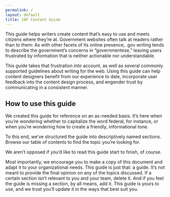 ```yaml
---
permalink: /
layout: default
title: 18F Content Guide
---
```

This guide helps writers create content that’s easy to use and meets citizens where they’re at. Government websites often talk at readers rather than to them: As with other facets of its online presence, .gov writing tends to describe the government’s concerns in “governmentese,” leaving users frustrated by information that is neither actionable nor understandable.

This guide takes that frustration into account, as well as several commonly supported guidelines about writing for the web. Using this guide can help content designers benefit from our experience to date, incorporate user feedback into the content design process, and engender trust by communicating in a consistent manner.

## How to use this guide 

We created this guide for reference on an as-needed basis. It’s here when you’re wondering whether to capitalize the word federal, for instance, or when you’re wondering how to create a friendly, informational tone.

To this end, we’ve structured the guide into descriptively named sections. Browse our table of contents to find the topic you’re looking for.

We aren’t opposed if you’d like to read this guide start to finish, of course.

Most importantly, we encourage you to make a copy of this document and adapt it to your organizational needs. This guide is just that: a guide. It’s not meant to provide the final opinion on any of the topics discussed. If a certain section isn’t relevant to you and your team, delete it. And if you feel the guide is missing a section, by all means, add it. This guide is yours to use, and we trust you’ll update it in the ways that best suit you.